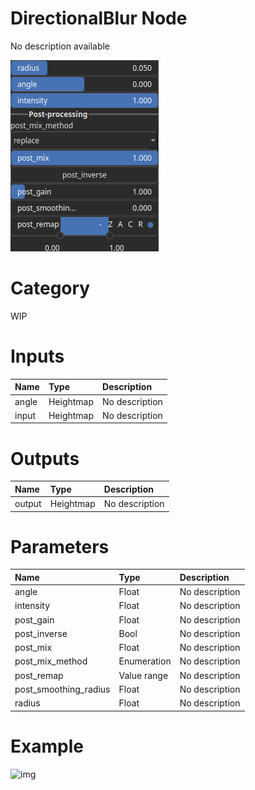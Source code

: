 
DirectionalBlur Node
====================


No description available



![img](../../images/nodes/DirectionalBlur_settings.png)


# Category


WIP
# Inputs

|Name|Type|Description|
| :--- | :--- | :--- |
|angle|Heightmap|No description|
|input|Heightmap|No description|

# Outputs

|Name|Type|Description|
| :--- | :--- | :--- |
|output|Heightmap|No description|

# Parameters

|Name|Type|Description|
| :--- | :--- | :--- |
|angle|Float|No description|
|intensity|Float|No description|
|post_gain|Float|No description|
|post_inverse|Bool|No description|
|post_mix|Float|No description|
|post_mix_method|Enumeration|No description|
|post_remap|Value range|No description|
|post_smoothing_radius|Float|No description|
|radius|Float|No description|

# Example


![img](../../images/nodes/DirectionalBlur.png)

